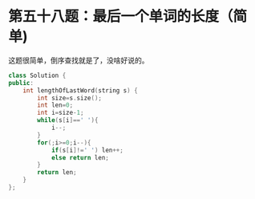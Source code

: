 # 第五十八题：最后一个单词的长度（简单)

这题很简单，倒序查找就是了，没啥好说的。

```c++
class Solution {
public:
    int lengthOfLastWord(string s) {
        int size=s.size();
        int len=0;
        int i=size-1;
        while(s[i]==' '){
            i--;
        }
        for(;i>=0;i--){
            if(s[i]!=' ') len++;
            else return len;
        }
        return len;
    }
};
```

